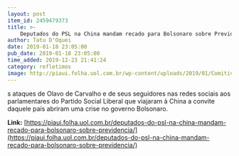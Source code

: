 ```yaml
---
layout: post
item_id: 2459479373
title: >-
    Deputados do PSL na China mandam recado para Bolsonaro sobre Previdência
author: Tatu D'Oquei
date: 2019-01-18 23:05:00
pub_date: 2019-01-18 23:05:00
time_added: 2019-12-23 21:41:24
category: refletimos
image: http://piaui.folha.uol.com.br/wp-content/uploads/2019/01/ComitivaChina_redes_18jan2019.jpg
---
```


s ataques de Olavo de Carvalho e de seus seguidores nas redes sociais aos parlamentares do Partido Social Liberal que viajaram à China a convite daquele país abriram uma crise no governo Bolsonaro.

**Link:** [https://piaui.folha.uol.com.br/deputados-do-psl-na-china-mandam-recado-para-bolsonaro-sobre-previdencia/](https://piaui.folha.uol.com.br/deputados-do-psl-na-china-mandam-recado-para-bolsonaro-sobre-previdencia/)

